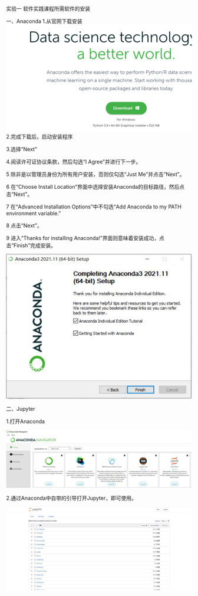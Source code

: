 实验一  软件实践课程所需软件的安装

一、Anaconda
1.从官网下载安装
![](..\images\lab1\1.1.jpg)
2.完成下载后，启动安装程序

3.选择“Next”

4.阅读许可证协议条款，然后勾选“I Agree”并进行下一步。

5 除非是以管理员身份为所有用户安装，否则仅勾选“Just Me”并点击“Next”。

6 在“Choose Install Location”界面中选择安装Anaconda的目标路径，然后点击“Next”。

7 在“Advanced Installation Options”中不勾选“Add Anaconda to my PATH environment variable.”

8 点击“Next”。

9 进入“Thanks for installing Anaconda!”界面则意味着安装成功，点击“Finish”完成安装。

![](../images/lab1/1.2.jpg)

二、Jupyter

1.打开Anaconda

![](../images/lab1/2.1.jpg)

2.通过Anaconda中自带的引导打开Jupyter，即可使用。

![](../images/lab1/2.2.jpg)
